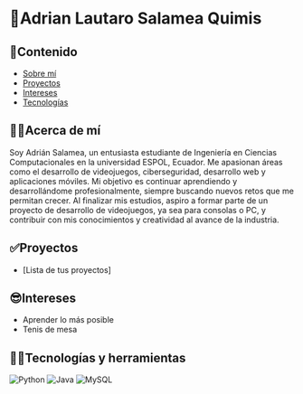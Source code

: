 # 👋Adrian Lautaro Salamea Quimis
## 💎Contenido
* [Sobre mí](#Acerca-de-mí)
* [Proyectos](#proyectos)
* [Intereses](#intereses)
* [Tecnologías](#tecnologías-y-herramientas)
## 🧑‍💼Acerca de mí
Soy Adrián Salamea, un entusiasta estudiante de Ingeniería en Ciencias Computacionales en la universidad ESPOL, Ecuador. Me apasionan áreas como el desarrollo de videojuegos, ciberseguridad, desarrollo web y aplicaciones móviles. Mi objetivo es continuar aprendiendo y desarrollándome profesionalmente, siempre buscando nuevos retos que me permitan crecer. Al finalizar mis estudios, aspiro a formar parte de un proyecto de desarrollo de videojuegos, ya sea para consolas o PC, y contribuir con mis conocimientos y creatividad al avance de la industria.
## ✅Proyectos
* [Lista de tus proyectos]
## 😎Intereses
* Aprender lo más posible
* Tenis de mesa
## 🧑‍💻Tecnologías y herramientas
![Python]([https://img.shields.io/badge/-Python-333333?style=flat&logo=python](https://img.shields.io/badge/-Python-3776AB?style=flat-square&logo=python&logoColor=white)](https://img.shields.io/badge/-Python-3776AB?style=flat-square&logo=python&logoColor=white))
![Java](https://img.shields.io/badge/-Java-blue?style=flat&logo=java)
![MySQL](https://img.shields.io/badge/-MySQL-4479A1?style=flat-square&logo=mysql&logoColor=white)




